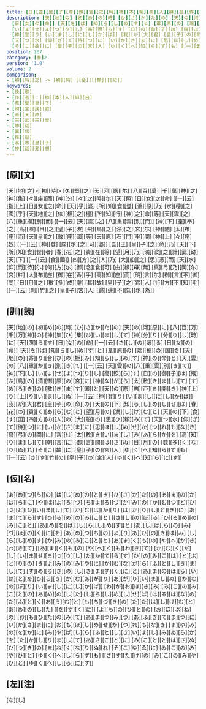```yaml
---
title: [日][並][皇][子][尊][殯][宮][之][時][柿][本][朝][臣][人][麻][呂][作][歌][一][首][[并][短][歌]]
description: [天][地][の] [初][め][の][時] [ひ][さ][か][た][の] [天][の][河][原][に] [八][百][万] [千][万][神][の] [神][集][ひ] [集][ひ][い][ま][し][て] [神][分][り] [分][り][し][時][に] [天][照][ら][す] [日][女][の][命] [[一][云] [さ][し][の][ぼ][る]
  [日][女][の][命]] [天][を][ば] [知][ら][し][め][す][と] [葦][原][の] [瑞][穂][の][国][を] [天][地][の] [寄][り][合][ひ][の][極][み] [知][ら][し][め][す] [神][の][命][と] [天][雲][の] [八][重][か][き][別][き][て] [[一][云] [天][雲][の][八][重][雲][別][き][て]] [神][下][し]
  [い][ま][せ][ま][つ][り][し] [高][照][ら][す] [日][の][御][子][は] [飛][ぶ][鳥][の] [清][御][原][の][宮][に] [神][な][が][ら] [太][敷][き][ま][し][て] [す][め][ろ][き][の] [敷][き][ま][す][国][と] [天][の][原] [岩][戸][を][開][き] [神][上][り] [上][り][い][ま][し][ぬ] [[一][云]
  [神][登][り] [い][ま][し][に][し][か][ば]] [我][が][大][君] [皇][子][の][命][の] [天][の][下] [知][ら][し][め][し][せ][ば] [春][花][の] [貴][く][あ][ら][む][と] [望][月][の] [満][し][け][む][と] [天][の][下] [食][す][国] [四][方][の][人][の] [大][船][の] [思][ひ][頼][み][て]
  [天][つ][水] [仰][ぎ][て][待][つ][に] [い][か][さ][ま][に] [思][ほ][し][め][せ][か] [つ][れ][も][な][き] [真][弓][の][岡][に] [宮][柱] [太][敷][き][い][ま][し] [み][あ][ら][か][を] [高][知][り][ま][し][て] [朝][言][に] [御][言][問][は][さ][ぬ] [日][月][の] [数][多][く][な][り][ぬ][れ]
  [そ][こ][故][に] [皇][子][の][宮][人] [ゆ][く][へ][知][ら][ず][も] [[一][云] [さ][す][竹][の] [皇][子][の][宮][人] [ゆ][く][へ][知][ら][に][す]]
position: 167
category: [巻]2
version: '1.0'
volume: 2
comparison:
- [初][時][之] -> [初][時] [[金]][[類]][[紀]]
keywords:
- [挽][歌]
- [作][者][：][柿][本][人][麻][呂]
- [草][壁][皇][子]
- [殯][宮][挽][歌]
- [高][天][原]
- [天][武][天][皇]
- [神][話]
- [異][伝]
- [推][敲]
- [高][市][皇][子]
- [神][話][発][想]
---
```


## [原][文]

[天][地][之] <[初][時]> [久][堅][之] [天][河][原][尓] [八][百][萬] [千][萬][神][之] [神][集] [々][座][而] [神][分] [々][之][時][尓] [天][照] [日][女][之][命] [[一][云] [指][上] [日][女][之][命]] [天][乎][婆] [所][知][食][登] [葦][原][乃] [水][穂][之][國][乎] [天][地][之] [依][相][之][極] [所][知][行] [神][之][命][等] [天][雲][之] [八][重][掻][別][而] [[一][云] [天][雲][之] [八][重][雲][別][而]] [神][下] [座][奉][之] [高][照] [日][之][皇][子][波] [飛][鳥][之] [浄][之][宮][尓] [神][随] [太][布][座][而] [天][皇][之] [敷][座][國][等] [天][原] [石][門][乎][開] [神][上] [々][座][奴] [[一][云] [神][登] [座][尓][之][可][婆]] [吾][王] [皇][子][之][命][乃] [天][下] [所][知][食][世][者] [春][花][之] [貴][在][等] [望][月][乃] [満][波][之][計][武][跡] [天][下] [[一][云] [食][國]] [四][方][之][人][乃] [大][船][之] [思][憑][而] [天][水] [仰][而][待][尓] [何][方][尓] [御][念][食][可] [由][縁][母][無] [真][弓][乃][岡][尓] [宮][柱] [太][布][座] [御][在][香][乎] [高][知][座][而] [明][言][尓] [御][言][不][御][問] [日][月][之] [數][多][成][塗] [其][故] [皇][子][之][宮][人] [行][方][不][知][毛] [[一][云] [刺][竹][之] [皇][子][宮][人] [歸][邊][不][知][尓][為]]

## [訓][読]

[天][地][の] [初][め][の][時] [ひ][さ][か][た][の] [天][の][河][原][に] [八][百][万] [千][万][神][の] [神][集][ひ] [集][ひ][い][ま][し][て] [神][分][り] [分][り][し][時][に] [天][照][ら][す] [日][女][の][命] [[一][云] [さ][し][の][ぼ][る] [日][女][の][命]] [天][を][ば] [知][ら][し][め][す][と] [葦][原][の] [瑞][穂][の][国][を] [天][地][の] [寄][り][合][ひ][の][極][み] [知][ら][し][め][す] [神][の][命][と] [天][雲][の] [八][重][か][き][別][き][て] [[一][云] [天][雲][の][八][重][雲][別][き][て]] [神][下][し] [い][ま][せ][ま][つ][り][し] [高][照][ら][す] [日][の][御][子][は] [飛][ぶ][鳥][の] [清][御][原][の][宮][に] [神][な][が][ら] [太][敷][き][ま][し][て] [す][め][ろ][き][の] [敷][き][ま][す][国][と] [天][の][原] [岩][戸][を][開][き] [神][上][り] [上][り][い][ま][し][ぬ] [[一][云] [神][登][り] [い][ま][し][に][し][か][ば]] [我][が][大][君] [皇][子][の][命][の] [天][の][下] [知][ら][し][め][し][せ][ば] [春][花][の] [貴][く][あ][ら][む][と] [望][月][の] [満][し][け][む][と] [天][の][下] [食][す][国] [四][方][の][人][の] [大][船][の] [思][ひ][頼][み][て] [天][つ][水] [仰][ぎ][て][待][つ][に] [い][か][さ][ま][に] [思][ほ][し][め][せ][か] [つ][れ][も][な][き] [真][弓][の][岡][に] [宮][柱] [太][敷][き][い][ま][し] [み][あ][ら][か][を] [高][知][り][ま][し][て] [朝][言][に] [御][言][問][は][さ][ぬ] [日][月][の] [数][多][く][な][り][ぬ][れ] [そ][こ][故][に] [皇][子][の][宮][人] [ゆ][く][へ][知][ら][ず][も] [[一][云] [さ][す][竹][の] [皇][子][の][宮][人] [ゆ][く][へ][知][ら][に][す]]

## [仮][名]

[あ][め][つ][ち][の] [は][じ][め][の][と][き] [ひ][さ][か][た][の] [あ][ま][の][か][は][ら][に] [や][ほ][よ][ろ][づ] [ち][よ][ろ][づ][か][み][の] [か][む][つ][ど][ひ] [つ][ど][ひ][い][ま][し][て] [か][む][は][か][り] [は][か][り][し][と][き][に] [あ][ま][て][ら][す] [ひ][る][め][の][み][こ][と] [[さ][し][の][ぼ][る] [ひ][る][め][の][み][こ][と]] [あ][め][を][ば] [し][ら][し][め][す][と] [あ][し][は][ら][の] [み][づ][ほ][の][く][に][を] [あ][め][つ][ち][の] [よ][り][あ][ひ][の][き][は][み] [し][ら][し][め][す] [か][み][の][み][こ][と][と] [あ][ま][く][も][の] [や][へ][か][き][わ][き][て] [[あ][ま][く][も][の] [や][へ][く][も][わ][き][て]] [か][む][く][だ][し] [い][ま][せ][ま][つ][り][し] [た][か][て][ら][す] [ひ][の][み][こ][は] [と][ぶ][と][り][の] [き][よ][み][の][み][や][に] [か][む][な][が][ら] [ふ][と][し][き][ま][し][て] [す][め][ろ][き][の] [し][き][ま][す][く][に][と] [あ][ま][の][は][ら] [い][は][と][を][ひ][ら][き] [か][む][あ][が][り] [あ][が][り][い][ま][し][ぬ] [[か][む][の][ぼ][り] [い][ま][し][に][し][か][ば]] [わ][が][お][ほ][き][み] [み][こ][の][み][こ][と][の] [あ][め][の][し][た] [し][ら][し][め][し][せ][ば] [は][る][は][な][の] [た][ふ][と][く][あ][ら][む][と] [も][ち][づ][き][の] [た][た][は][し][け][む][と] [あ][め][の][し][た] [[を][す][く][に]] [よ][も][の][ひ][と][の] [お][ほ][ぶ][ね][の] [お][も][ひ][た][の][み][て] [あ][ま][つ][み][づ] [あ][ふ][ぎ][て][ま][つ][に] [い][か][さ][ま][に] [お][も][ほ][し][め][せ][か] [つ][れ][も][な][き] [ま][ゆ][み][の][を][か][に] [み][や][ば][し][ら] [ふ][と][し][き][い][ま][し] [み][あ][ら][か][を] [た][か][し][り][ま][し][て] [あ][さ][こ][と][に] [み][こ][と][と][は][さ][ぬ] [ひ][つ][き][の] [ま][ね][く][な][り][ぬ][れ] [そ][こ][ゆ][ゑ][に] [み][こ][の][み][や][ひ][と] [ゆ][く][へ][し][ら][ず][も] [[さ][す][た][け][の] [み][こ][の][み][や][ひ][と] [ゆ][く][へ][し][ら][に][す]]

## [左][注]

[な][し]
